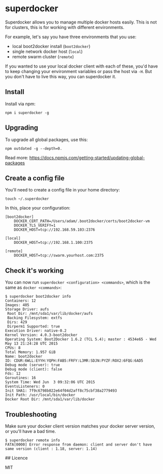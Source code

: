 # superdocker

Superdocker allows you to manage multiple docker hosts easily. This is not for clusters, this is for working with different environments.

For example, let's say you have three environments that you use:  
- local boot2docker install (`boot2docker`)
- single network docker host (`local`)
- remote swarm cluster (`remote`)

If you wanted to use your local docker client with each of these, you'd have to keep changing your environment variables or pass the host via `-H`. But you don't have to live this way, you can superdocker it.

## Install

Install via npm:

    npm i superdocker -g

## Upgrading

To upgrade all global packages, use this:

    npm outdated -g --depth=0.

Read more: https://docs.npmjs.com/getting-started/updating-global-packages

## Create a config file

You'll need to create a config file in your home directory:

    touch ~/.superdocker

In this, place your configuration:

    [boot2docker]
        DOCKER_CERT_PATH=/Users/adam/.boot2docker/certs/boot2docker-vm
        DOCKER_TLS_VERIFY=1
        DOCKER_HOST=tcp://192.168.59.103:2376

    [local]
        DOCKER_HOST=tcp://192.168.1.100:2375

    [remote]
        DOCKER_HOST=tcp://swarm.yourhost.com:2375


## Check it's working

You can now run `superdocker <configuration> <commands>`, which is the same as `docker <commands>`:

    $ superdocker boot2docker info
    Containers: 12
    Images: 405
    Storage Driver: aufs
     Root Dir: /mnt/sda1/var/lib/docker/aufs
     Backing Filesystem: extfs
     Dirs: 429
     Dirperm1 Supported: true
    Execution Driver: native-0.2
    Kernel Version: 4.0.3-boot2docker
    Operating System: Boot2Docker 1.6.2 (TCL 5.4); master : 4534e65 - Wed May 13 21:24:28 UTC 2015
    CPUs: 8
    Total Memory: 1.957 GiB
    Name: boot2docker
    ID: CDUR:6WLL:EYYH:YQPH:FAB5:FRFY:L3MR:SDJN:PYZF:ROX2:6FQG:6AD5
    Debug mode (server): true
    Debug mode (client): false
    Fds: 12
    Goroutines: 16
    System Time: Wed Jun  3 09:32:06 UTC 2015
    EventsListeners: 0
    Init SHA1: 7f9c6798b022e64f04d2aff8c75cbf38a2779493
    Init Path: /usr/local/bin/docker
    Docker Root Dir: /mnt/sda1/var/lib/docker

## Troubleshooting

Make sure your docker client version matches your docker server version, or you'll have a bad time.

    $ superdocker remote info
    FATA[0000] Error response from daemon: client and server don't have same version (client : 1.18, server: 1.14)

## Licence

MIT
